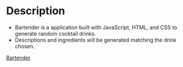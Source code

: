 # Description
* Bartender is a application built with JavaScript, HTML, and CSS to generate random cocktail drinks.
* Descriptions and ingredients will be generated matching the drink chosen.

<a href="https://jsieler.github.io/bartender/">Bartender<a>
